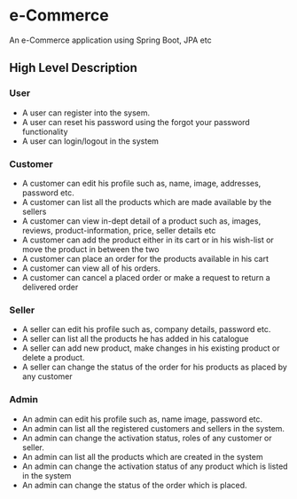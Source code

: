 # e-Commerce
An e-Commerce application using Spring Boot, JPA etc

## High Level Description
### User
- A user can register into the sysem.
- A user can reset his password using the forgot your password functionality
- A user can login/logout in the system

### Customer
- A customer can edit his profile such as, name, image, addresses, password etc.
- A customer can list all the products which are made available by the sellers
- A customer can view in-dept detail of a product such as, images, reviews, product-information,  price, seller details etc
- A customer can add the product either in its cart or in his wish-list or move the product in between the two
- A customer can place an order for the products available in his cart
- A customer can view all of his orders.
- A customer can cancel a placed order or make a request to return a delivered order

### Seller
- A seller can edit his profile such as, company details, password etc.
- A seller can list all the products he has added in his catalogue
- A seller can add new product, make changes in his existing product or delete a product.
- A seller can change the status of the order for his products as placed by any customer

### Admin
- An admin can edit his profile such as, name image, password etc.
- An admin can list all the registered customers and sellers in the system.
- An admin can change the activation status, roles of any customer or seller.
- An admin can list all the products which are created in the system
- An admin can change the activation status of any product which is listed in the system
- An admin can change the status of the order which is placed.
